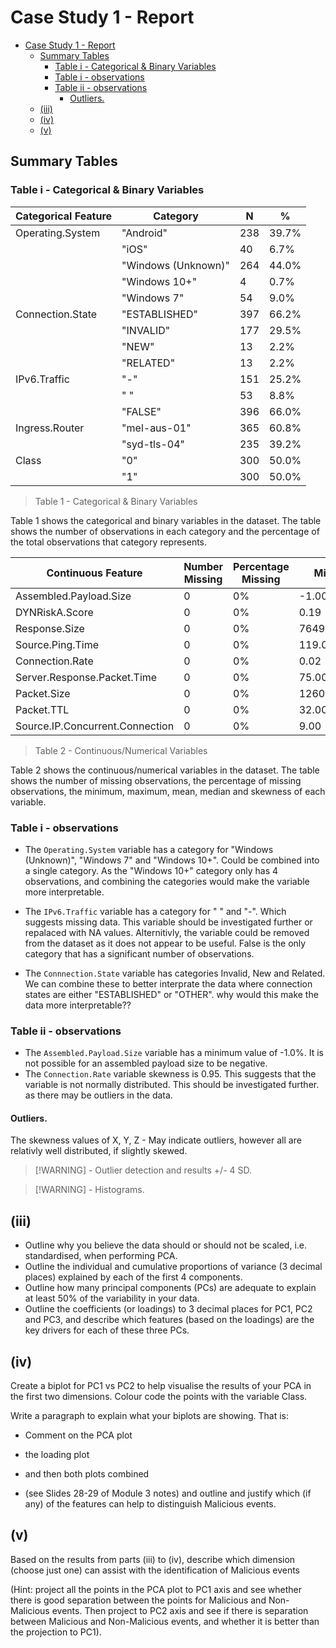 # Case Study 1 - Report

- [Case Study 1 - Report](#case-study-1---report)
  - [Summary Tables](#summary-tables)
    - [Table i - Categorical \& Binary Variables](#table-i---categorical--binary-variables)
    - [Table i - observations](#table-i---observations)
    - [Table ii - observations](#table-ii---observations)
      - [Outliers.](#outliers)
  - [(iii)](#iii)
  - [(iv)](#iv)
  - [(v)](#v)

## Summary Tables

### Table i - Categorical & Binary Variables

| Categorical Feature | Category            | N   | %     |
| ------------------- | ------------------- | --- | ----- |
| Operating.System    | "Android"           | 238 | 39.7% |
|                     | "iOS"               | 40  | 6.7%  |
|                     | "Windows (Unknown)" | 264 | 44.0% |
|                     | "Windows 10+"       | 4   | 0.7%  |
|                     | "Windows 7"         | 54  | 9.0%  |
| Connection.State    | "ESTABLISHED"       | 397 | 66.2% |
|                     | "INVALID"           | 177 | 29.5% |
|                     | "NEW"               | 13  | 2.2%  |
|                     | "RELATED"           | 13  | 2.2%  |
| IPv6.Traffic        | "-"                 | 151 | 25.2% |
|                     | " "                 | 53  | 8.8%  |
|                     | "FALSE"             | 396 | 66.0% |
| Ingress.Router      | "mel-aus-01"        | 365 | 60.8% |
|                     | "syd-tls-04"        | 235 | 39.2% |
| Class               | "0"                 | 300 | 50.0% |
|                     | "1"                 | 300 | 50.0% |

> Table 1 - Categorical & Binary Variables

Table 1 shows the categorical and binary variables in the dataset. The table shows the number of observations in each category and the percentage of the total observations that category represents.


| Continuous Feature              | Number Missing | Percentage Missing | Min      | Max       | Mean      | Median    | Skewness |
| ------------------------------- | -------------- | ------------------ | -------- | --------- | --------- | --------- | -------- |
| Assembled.Payload.Size          | 0              | 0%                 | -1.00    | 80580.00  | 48476.33  | 49268.50  | -0.28    |
| DYNRiskA.Score                  | 0              | 0%                 | 0.19     | 0.92      | 0.61      | 0.63      | -0.57    |
| Response.Size                   | 0              | 0%                 | 76495.00 | 822051.00 | 492667.72 | 492937.00 | -0.06    |
| Source.Ping.Time                | 0              | 0%                 | 119.00   | 415.00    | 267.75    | 267.00    | -0.04    |
| Connection.Rate                 | 0              | 0%                 | 0.02     | 1821.42   | 432.24    | 399.72    | 0.95     |
| Server.Response.Packet.Time     | 0              | 0%                 | 75.00    | 417.00    | 226.75    | 221.00    | 0.23     |
| Packet.Size                     | 0              | 0%                 | 1260.00  | 1439.00   | 1349.68   | 1348.00   | 0.05     |
| Packet.TTL                      | 0              | 0%                 | 32.00    | 108.00    | 63.98     | 63.00     | 0.19     |
| Source.IP.Concurrent.Connection | 0              | 0%                 | 9.00     | 34.00     | 21.37     | 21.50     | -0.03    |
> Table 2 - Continuous/Numerical Variables

Table 2 shows the continuous/numerical variables in the dataset. The table shows the number of missing observations, the percentage of missing observations, the minimum, maximum, mean, median and skewness of each variable.

### Table i - observations

- The `Operating.System` variable has a category for "Windows (Unknown)", "Windows 7" and "Windows 10+". Could be combined into a single category. As the "Windows 10+" category only has 4 observations, and combining the categories would make the variable more interpretable.

- The `IPv6.Traffic` variable has a category for " " and "-". Which suggests missing data. This variable should be investigated further or repalaced with NA values. Alternitivly, the variable could be removed from the dataset as it does not appear to be useful. False is the only category that has a significant number of observations.

- The `Connnection.State` variable has categories Invalid, New and Related. We can combine these to better interprate the data where connection states are either "ESTABLISHED" or "OTHER". why would this make the data more interpretable??

### Table ii - observations

- The `Assembled.Payload.Size` variable has a minimum value of -1.0%. It is not possible for an assembled payload size to be negative.
- The `Connection.Rate` variable skewness is 0.95. This suggests that the variable is not normally distributed. This should be investigated further. as there may be outliers in the data.

#### Outliers.

The skewness values of X, Y, Z - May indicate outliers, however all are relativly well distributed, if slightly skewed. 

> [!WARNING] - Outlier detection and results +/- 4 SD. 

> [!WARNING] - Histograms.

## (iii)

- Outline why you believe the data should or should not be scaled, i.e. standardised, when performing PCA.
- Outline the individual and cumulative proportions of variance (3 decimal places) explained by each of the first 4 components.
- Outline how many principal components (PCs) are adequate to explain at least 50% of the variability in your data.
- Outline the coefficients (or loadings) to 3 decimal places for PC1, PC2 and PC3, and describe which features (based on the loadings) are the key drivers for each of these three PCs.

## (iv)

Create a biplot for PC1 vs PC2 to help visualise the results of your PCA in the first two dimensions. Colour code the points with the variable Class.

Write a paragraph to explain what your biplots are showing. That is:
- Comment on the PCA plot
- the loading plot
- and then both plots combined

- (see Slides 28-29 of Module 3 notes) and outline and justify which (if any) of the features can help to distinguish Malicious events.

## (v)

Based on the results from parts (iii) to (iv), describe which dimension (choose just one) can assist with the identification of Malicious events

(Hint: project all the points in the PCA plot to PC1 axis and see whether there is good separation between the points for Malicious and Non-Malicious events. Then project to PC2 axis and see if there is separation between Malicious and Non-Malicious events, and whether it is better than the projection to PC1).